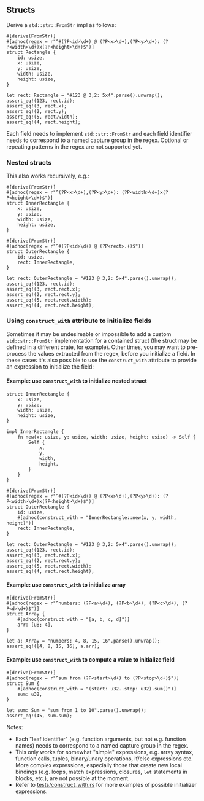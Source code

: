 ## Structs
Derive a `std::str::FromStr` impl as follows:
```
#[derive(FromStr)]
#[adhoc(regex = r"^#(?P<id>\d+) @ (?P<x>\d+),(?P<y>\d+): (?P<width>\d+)x(?P<height>\d+)$")]
struct Rectangle {
    id: usize,
    x: usize,
    y: usize,
    width: usize,
    height: usize,
}

let rect: Rectangle = "#123 @ 3,2: 5x4".parse().unwrap();
assert_eq!(123, rect.id);
assert_eq!(3, rect.x);
assert_eq!(2, rect.y);
assert_eq!(5, rect.width);
assert_eq!(4, rect.height);
```
    
Each field needs to implement `std::str::FromStr` and each field identifier needs to correspond to a named capture group in the regex. Optional or repeating patterns in the regex are not supported yet.

### Nested structs
This also works recursively, e.g.:
```
#[derive(FromStr)]
#[adhoc(regex = r"^(?P<x>\d+),(?P<y>\d+): (?P<width>\d+)x(?P<height>\d+)$")]
struct InnerRectangle {
    x: usize,
    y: usize,
    width: usize,
    height: usize,
}

#[derive(FromStr)]
#[adhoc(regex = r"^#(?P<id>\d+) @ (?P<rect>.+)$")]
struct OuterRectangle {
    id: usize,
    rect: InnerRectangle,
}

let rect: OuterRectangle = "#123 @ 3,2: 5x4".parse().unwrap();
assert_eq!(123, rect.id);
assert_eq!(3, rect.rect.x);
assert_eq!(2, rect.rect.y);
assert_eq!(5, rect.rect.width);
assert_eq!(4, rect.rect.height);
```

### Using `construct_with` attribute to initialize fields
Sometimes it may be undesireable or impossible to add a custom `std::str::FromStr` implementation for a contained struct (the struct may be defined in a different crate, for example). Other times, you may want to pre-process the values extracted from the regex, before you initialize a field. In these cases it's also possible to use the `construct_with` attribute to provide an expression to initialize the field:

#### Example: use `construct_with` to initialize nested struct
```
struct InnerRectangle {
    x: usize,
    y: usize,
    width: usize,
    height: usize,
}

impl InnerRectangle {
    fn new(x: usize, y: usize, width: usize, height: usize) -> Self {
        Self {
            x,
            y,
            width,
            height,
        }
    }
}

#[derive(FromStr)]
#[adhoc(regex = r"^#(?P<id>\d+) @ (?P<x>\d+),(?P<y>\d+): (?P<width>\d+)x(?P<height>\d+)$")]
struct OuterRectangle {
    id: usize,
    #[adhoc(construct_with = "InnerRectangle::new(x, y, width, height)")]
    rect: InnerRectangle,
}

let rect: OuterRectangle = "#123 @ 3,2: 5x4".parse().unwrap();
assert_eq!(123, rect.id);
assert_eq!(3, rect.rect.x);
assert_eq!(2, rect.rect.y);
assert_eq!(5, rect.rect.width);
assert_eq!(4, rect.rect.height);
```
#### Example: use `construct_with` to initialize array
```
#[derive(FromStr)]
#[adhoc(regex = r"^numbers: (?P<a>\d+), (?P<b>\d+), (?P<c>\d+), (?P<d>\d+)$")]
struct Array {
    #[adhoc(construct_with = "[a, b, c, d]")]
    arr: [u8; 4],
}

let a: Array = "numbers: 4, 8, 15, 16".parse().unwrap();
assert_eq!([4, 8, 15, 16], a.arr);
```
#### Example: use `construct_with` to compute a value to initialize field
```
#[derive(FromStr)]
#[adhoc(regex = r"^sum from (?P<start>\d+) to (?P<stop>\d+)$")]
struct Sum {
    #[adhoc(construct_with = "(start: u32..stop: u32).sum()")]
    sum: u32,
}

let sum: Sum = "sum from 1 to 10".parse().unwrap();
assert_eq!(45, sum.sum);
```
Notes:
* Each "leaf identifier" (e.g. function arguments, but not e.g. function names) needs to correspond to a named capture group in the regex.
* This only works for somewhat "simple" expressions, e.g. array syntax, function calls, tuples, binary/unary operations, if/else expressions etc. More complex expressions, especially those that create new local bindings (e.g. loops, match expressions, closures, `let` statements in blocks, etc.), are not possible at the moment.
* Refer to [tests/construct_with.rs](https://github.com/df5602/adhoc_derive/blob/master/tests/construct_with.rs) for more examples of possible initializer expressions.
